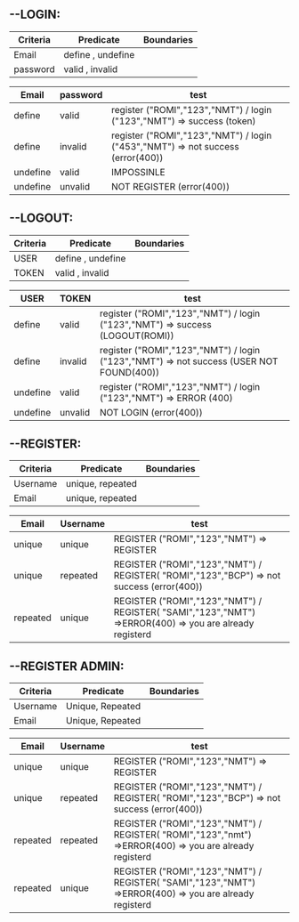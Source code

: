 ## --LOGIN:

| Criteria | Predicate                                   |Boundaries                                              |
| --------- | ------------------------------------------------- | ------------------------------------------------------------ |
|Email      | define , undefine              ||
|password   | valid , invalid                ||


|Email               |password                 | test                 |
|---|---|---|
|define| valid | register ("ROMI","123","NMT") / login ("123","NMT") => success (token)||
|define| invalid | register ("ROMI","123","NMT") / login ("453","NMT") =>  not success (error(400))||
|undefine| valid | IMPOSSINLE||
|undefine| unvalid | NOT REGISTER (error(400))||



## --LOGOUT:

| Criteria | Predicate                                   |Boundaries                                              |
| --------- | ------------------------------------------------- | ------------------------------------------------------------ |
|USER     | define , undefine              ||
|TOKEN  | valid , invalid                ||


|USER               |TOKEN                | test               |
|---|---|---|
|define| valid | register ("ROMI","123","NMT") / login ("123","NMT") => success (LOGOUT(ROMI))||
|define| invalid | register ("ROMI","123","NMT") / login ("123","NMT") =>  not success (USER NOT FOUND(400))||
|undefine| valid | register ("ROMI","123","NMT") / login ("123","NMT") => ERROR (400)||
|undefine| unvalid | NOT LOGIN  (error(400))||

## --REGISTER:

| Criteria | Predicate                                   |Boundaries                                              |
| --------- | ------------------------------------------------- | ------------------------------------------------------------ |
|Username      | unique, repeated              ||
|Email      |         unique, repeated                      ||


|Email               |Username                | test                 |
|---|---|---|
|unique| unique | REGISTER ("ROMI","123","NMT") => REGISTER||
|unique| repeated| REGISTER ("ROMI","123","NMT") / REGISTER( "ROMI","123","BCP") =>  not success (error(400))||
|repeated| unique | REGISTER ("ROMI","123","NMT") / REGISTER( "SAMI","123","NMT") =>ERROR(400) => you are already registerd||





## --REGISTER ADMIN:

| Criteria | Predicate                                   |Boundaries                                              |
| --------- | ------------------------------------------------- | ------------------------------------------------------------ |
|Username    | Unique, Repeated            ||
|Email |  Unique, Repeated           ||


|Email              | Username              | test               |
|---|---|---|
|unique| unique | REGISTER ("ROMI","123","NMT") => REGISTER||
|unique| repeated| REGISTER ("ROMI","123","NMT") / REGISTER( "ROMI","123","BCP") =>  not success (error(400))||
|repeated| repeated| REGISTER ("ROMI","123","NMT") / REGISTER( "ROMI","123","nmt") =>ERROR(400) => you are already registerd||
|repeated| unique | REGISTER ("ROMI","123","NMT") / REGISTER( "SAMI","123","NMT") =>ERROR(400) => you are already registerd||




